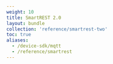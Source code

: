 ```yaml
---
weight: 10
title: SmartREST 2.0
layout: bundle
collection: 'reference/smartrest-two'
toc: true
aliases:
  - /device-sdk/mqtt
  - /reference/smartrest
---
```


